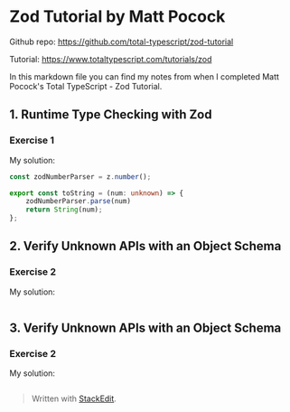 
# Zod Tutorial by Matt Pocock

Github repo: https://github.com/total-typescript/zod-tutorial

Tutorial: https://www.totaltypescript.com/tutorials/zod

In this markdown file you can find my notes from when I completed Matt Pocock's Total TypeScript - Zod Tutorial.

## 1. Runtime Type Checking with Zod

### Exercise 1
My solution:
```ts
const zodNumberParser = z.number();

export const toString = (num: unknown) => {
    zodNumberParser.parse(num)
    return String(num);
};
```

## 2. Verify Unknown APIs with an Object Schema

### Exercise 2
My solution:
```ts
```

## 3. Verify Unknown APIs with an Object Schema

### Exercise 2
My solution:
```ts
```

> Written with [StackEdit](https://stackedit.io/).
<!--stackedit_data:
eyJoaXN0b3J5IjpbLTY5NDc3NDYzNyw2OTIyMjg5ODZdfQ==
-->